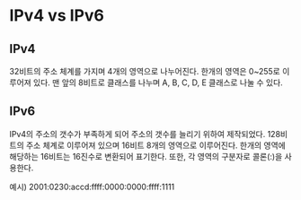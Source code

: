 # IPv4 vs IPv6

## IPv4
32비트의 주소 체계를 가지며 4개의 영역으로 나누어진다. 한개의 영역은 0~255로 이루어져 있다. 맨 앞의 8비트로 클래스를 나누며 A, B, C, D, E 클래스로 나눌 수 있다.

## IPv6
IPv4의 주소의 갯수가 부족하게 되어 주소의 갯수를 늘리기 위하여 제작되었다. 128비트의 주소 체계로 이루어져 있으며 16비트 8개의 영역으로 이루어진다. 한개의 영역에 해당하는 16비트는 16진수로 변환되어 표기한다. 또한, 각 영역의 구분자로 콜론(:)을 사용한다.

예시) 2001:0230:accd:ffff:0000:0000:ffff:1111
